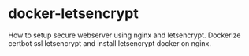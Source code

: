 # docker-letsencrypt
How to setup secure webserver using nginx and letsencrypt. Dockerize certbot ssl letsencrypt and install letsencrypt docker on nginx.
